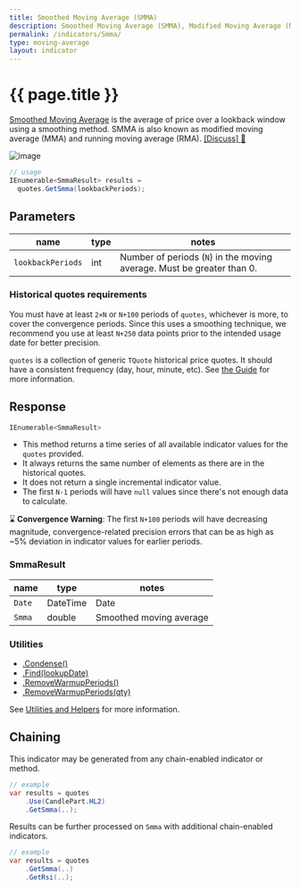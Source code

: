 ```yaml
---
title: Smoothed Moving Average (SMMA)
description: Smoothed Moving Average (SMMA), Modified Moving Average (MMA), Running Moving Average (RMA)
permalink: /indicators/Smma/
type: moving-average
layout: indicator
---
```


# {{ page.title }}

[Smoothed Moving Average](https://en.wikipedia.org/wiki/Moving_average#Modified_moving_average) is the average of price over a lookback window using a smoothing method.  SMMA is also known as modified moving average (MMA) and running moving average (RMA).
[[Discuss] :speech_balloon:]({{site.github.repository_url}}/discussions/375 "Community discussion about this indicator")

![image]({{site.baseurl}}/assets/charts/Smma.png)

```csharp
// usage
IEnumerable<SmmaResult> results =
  quotes.GetSmma(lookbackPeriods);
```

## Parameters

| name | type | notes
| -- |-- |--
| `lookbackPeriods` | int | Number of periods (`N`) in the moving average.  Must be greater than 0.

### Historical quotes requirements

You must have at least `2×N` or `N+100` periods of `quotes`, whichever is more, to cover the convergence periods.  Since this uses a smoothing technique, we recommend you use at least `N+250` data points prior to the intended usage date for better precision.

`quotes` is a collection of generic `TQuote` historical price quotes.  It should have a consistent frequency (day, hour, minute, etc).  See [the Guide]({{site.baseurl}}/guide/#historical-quotes) for more information.

## Response

```csharp
IEnumerable<SmmaResult>
```

- This method returns a time series of all available indicator values for the `quotes` provided.
- It always returns the same number of elements as there are in the historical quotes.
- It does not return a single incremental indicator value.
- The first `N-1` periods will have `null` values since there's not enough data to calculate.

:hourglass: **Convergence Warning**: The first `N+100` periods will have decreasing magnitude, convergence-related precision errors that can be as high as ~5% deviation in indicator values for earlier periods.

### SmmaResult

| name | type | notes
| -- |-- |--
| `Date` | DateTime | Date
| `Smma` | double | Smoothed moving average

### Utilities

- [.Condense()]({{site.baseurl}}/utilities#condense)
- [.Find(lookupDate)]({{site.baseurl}}/utilities#find-indicator-result-by-date)
- [.RemoveWarmupPeriods()]({{site.baseurl}}/utilities#remove-warmup-periods)
- [.RemoveWarmupPeriods(qty)]({{site.baseurl}}/utilities#remove-warmup-periods)

See [Utilities and Helpers]({{site.baseurl}}/utilities#utilities-for-indicator-results) for more information.

## Chaining

This indicator may be generated from any chain-enabled indicator or method.

```csharp
// example
var results = quotes
    .Use(CandlePart.HL2)
    .GetSmma(..);
```

Results can be further processed on `Smma` with additional chain-enabled indicators.

```csharp
// example
var results = quotes
    .GetSmma(..)
    .GetRsi(..);
```
